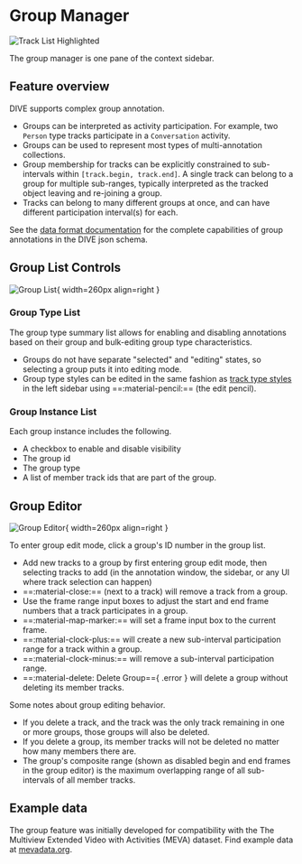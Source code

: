 # Group Manager

![Track List Highlighted](images/UIView/GroupManagerHighlight.png)

The group manager is one pane of the context sidebar.

## Feature overview

DIVE supports complex group annotation.

* Groups can be interpreted as activity participation.  For example, two `Person` type tracks participate in a `Conversation` activity.
* Groups can be used to represent most types of multi-annotation collections.
* Group membership for tracks can be explicitly constrained to sub-intervals within `[track.begin, track.end]`.  A single track can belong to a group for multiple sub-ranges, typically interpreted as the tracked object leaving and re-joining a group.
* Tracks can belong to many different groups at once, and can have different participation interval(s) for each.

See the [data format documentation](DataFormats.md) for the complete capabilities of group annotations in the DIVE json schema.

## Group List Controls

![Group List](images/GroupList.png){ width=260px align=right }

### Group Type List

The group type summary list allows for enabling and disabling annotations based on their group and bulk-editing group type characteristics.

* Groups do not have separate "selected" and "editing" states, so selecting a group puts it into editing mode.
* Group type styles can be edited in the same fashion as [track type styles](UI-Type-List.md#type-style-editor) in the left sidebar using ==:material-pencil:== (the edit pencil).

### Group Instance List

Each group instance includes the following.

* A checkbox to enable and disable visibility
* The group id
* The group type
* A list of member track ids that are part of the group.

<div style="clear: both;"/>

## Group Editor

![Group Editor](images/GroupEditor.png){ width=260px align=right }

To enter group edit mode, click a group's ID number in the group list.

* Add new tracks to a group by first entering group edit mode, then selecting tracks to add (in the annotation window, the sidebar, or any UI where track selection can happen)
* ==:material-close:== (next to a track) will remove a track from a group.
* Use the frame range input boxes to adjust the start and end frame numbers that a track participates in a group.
* ==:material-map-marker:== will set a frame input box to the current frame.
* ==:material-clock-plus:== will create a new sub-interval participation range for a track within a group.
* ==:material-clock-minus:== will remove a sub-interval participation range.
* ==:material-delete: Delete Group=={ .error } will delete a group without deleting its member tracks.

Some notes about group editing behavior.

* If you delete a track, and the track was the only track remaining in one or more groups, those groups will also be deleted.
* If you delete a group, its member tracks will not be deleted no matter how many members there are.
* The group's composite range (shown as disabled begin and end frames in the group editor) is the maximum overlapping range of all sub-intervals of all member tracks.

## Example data

The group feature was initially developed for compatibility with the The Multiview Extended Video with Activities (MEVA) dataset.  Find example data at [mevadata.org](https://mevadata.org/).
